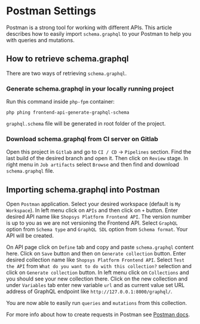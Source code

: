 # Postman Settings

Postman is a strong tool for working with different APIs.
This article describes how to easily import `schema.graphql` to your Postman to help you with queries and mutations.

## How to retrieve schema.graphql

There are two ways of retrieving `schema.graphql`.

### Generate schema.graphql in your locally running project

Run this command inside `php-fpm` container:

```
php phing frontend-api-generate-graphql-schema
```

`graphql.schema` file will be generated in root folder of the project.

### Download schema.graphql from CI server on Gitlab

Open this project in `Gitlab` and go to `CI / CD` -> `Pipelines` section.
Find the last build of the desired branch and open it.
Then click on `Review` stage.
In right menu in `Job artifacts` select `Browse` and then find and download `schema.graphql` file.

## Importing schema.graphql into Postman

Open `Postman` application.
Select your desired workspace (default is `My Workspace`).
In left menu click on `APIs` and then click on `+` button.
Enter desired API name like `Shopsys Platform Frontend API`.
The version number is up to you as we are not versioning the Frontend API.
Select `GraphQL` option from `Schema type` and `GraphQL SDL` option from `Schema format`.
Your API will be created.

On API page click on `Define` tab and copy and paste `schema.graphql` content here.
Click on `Save` button and then on `Generate collection` button.
Enter desired collection name like `Shopsys Platform Frontend API`.
Select `Test the API` from `What do you want to do with this collection?` selection and click on `Generate collection` button.
In left menu click on `Collections` and you should see your new collection there.
Click on the new collection and under `Variables` tab enter new variable `url` and as current value set URL address of GraphQL endpoint like `http://127.0.0.1:8000/graphql/`.

You are now able to easily run `queries` and `mutations` from this collection.

For more info about how to create requests in Postman see [Postman docs](https://learning.postman.com/docs/sending-requests/requests/).
